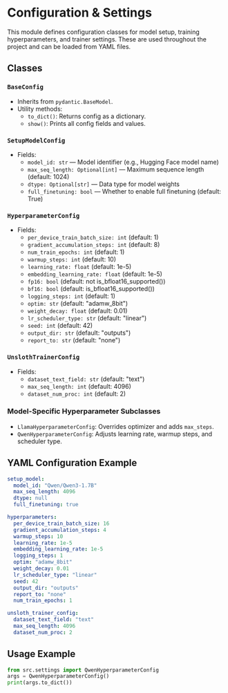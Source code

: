 # Configuration & Settings

This module defines configuration classes for model setup, training hyperparameters, and trainer settings. These are used throughout the project and can be loaded from YAML files.

## Classes

### `BaseConfig`
- Inherits from `pydantic.BaseModel`.
- Utility methods:
  - `to_dict()`: Returns config as a dictionary.
  - `show()`: Prints all config fields and values.

### `SetupModelConfig`
- Fields:
  - `model_id: str` — Model identifier (e.g., Hugging Face model name)
  - `max_seq_length: Optional[int]` — Maximum sequence length (default: 1024)
  - `dtype: Optional[str]` — Data type for model weights
  - `full_finetuning: bool` — Whether to enable full finetuning (default: True)

### `HyperparameterConfig`
- Fields:
  - `per_device_train_batch_size: int` (default: 1)
  - `gradient_accumulation_steps: int` (default: 8)
  - `num_train_epochs: int` (default: 1)
  - `warmup_steps: int` (default: 10)
  - `learning_rate: float` (default: 1e-5)
  - `embedding_learning_rate: float` (default: 1e-5)
  - `fp16: bool` (default: not is_bfloat16_supported())
  - `bf16: bool` (default: is_bfloat16_supported())
  - `logging_steps: int` (default: 1)
  - `optim: str` (default: "adamw_8bit")
  - `weight_decay: float` (default: 0.01)
  - `lr_scheduler_type: str` (default: "linear")
  - `seed: int` (default: 42)
  - `output_dir: str` (default: "outputs")
  - `report_to: str` (default: "none")

### `UnslothTrainerConfig`
- Fields:
  - `dataset_text_field: str` (default: "text")
  - `max_seq_length: int` (default: 4096)
  - `dataset_num_proc: int` (default: 2)

### Model-Specific Hyperparameter Subclasses
- `LlamaHyperparameterConfig`: Overrides optimizer and adds `max_steps`.
- `QwenHyperparameterConfig`: Adjusts learning rate, warmup steps, and scheduler type.

## YAML Configuration Example
```yaml
setup_model:
  model_id: "Qwen/Qwen3-1.7B"
  max_seq_length: 4096
  dtype: null
  full_finetuning: true

hyperparameters:
  per_device_train_batch_size: 16
  gradient_accumulation_steps: 4
  warmup_steps: 10
  learning_rate: 1e-5
  embedding_learning_rate: 1e-5
  logging_steps: 1
  optim: "adamw_8bit"
  weight_decay: 0.01
  lr_scheduler_type: "linear"
  seed: 42
  output_dir: "outputs"
  report_to: "none"
  num_train_epochs: 1

unsloth_trainer_config:
  dataset_text_field: "text"
  max_seq_length: 4096
  dataset_num_proc: 2
```

## Usage Example
```python
from src.settings import QwenHyperparameterConfig
args = QwenHyperparameterConfig()
print(args.to_dict())
```